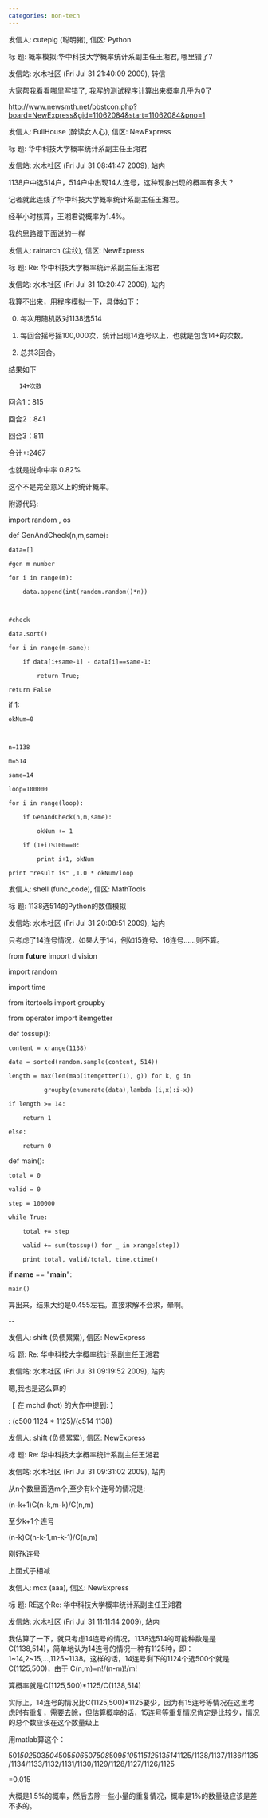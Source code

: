 ```yaml
---
categories: non-tech
---
```

发信人: cutepig (聪明猪), 信区: Python

标  题: 概率模拟:华中科技大学概率统计系副主任王湘君, 哪里错了?

发信站: 水木社区 (Fri Jul 31 21:40:09 2009), 转信



大家帮我看看哪里写错了, 我写的测试程序计算出来概率几乎为0了



http://www.newsmth.net/bbstcon.php?board=NewExpress&gid=11062084&start=11062084&pno=1



发信人: FullHouse (醉读女人心), 信区: NewExpress

标  题: 华中科技大学概率统计系副主任王湘君

发信站: 水木社区 (Fri Jul 31 08:41:47 2009), 站内



1138户中选514户，514户中出现14人连号，这种现象出现的概率有多大？

记者就此连线了华中科技大学概率统计系副主任王湘君。

经半小时核算，王湘君说概率为1.4%。



我的思路跟下面说的一样



发信人: rainarch (尘纹), 信区: NewExpress

标  题: Re: 华中科技大学概率统计系副主任王湘君

发信站: 水木社区 (Fri Jul 31 10:20:47 2009), 站内



我算不出来，用程序模拟一下，具体如下：

0. 每次用随机数对1138选514

1. 每回合摇号摇100,000次，统计出现14连号以上，也就是包含14+的次数。

2. 总共3回合。

结果如下

       14+次数

回合1：815

回合2：841

回合3：811

合计+:2467

也就是说命中率 0.82%

这个不是完全意义上的统计概率。



附源代码:



import random , os



def GenAndCheck(n,m,same):

	

	data=[]

	#gen m number

	for i in range(m):

		data.append(int(random.random()*n))

	

	#check

	data.sort()

	for i in range(m-same):

		if data[i+same-1] - data[i]==same-1:

			return True;

	return False

	

if 1:	

	okNum=0

	

	n=1138

	m=514

	same=14

	loop=100000

	for i in range(loop):

		if GenAndCheck(n,m,same):

			okNum += 1

		if (1+i)%100==0:

			print i+1, okNum

	print "result is" ,1.0 * okNum/loop

	



发信人: shell (func_code), 信区: MathTools

标  题: 1138选514的Python的数值模拟

发信站: 水木社区 (Fri Jul 31 20:08:51 2009), 站内



只考虑了14连号情况，如果大于14，例如15连号、16连号……则不算。

from __future__ import division

import random

import time

from itertools import groupby

from operator import itemgetter

def tossup():

    content = xrange(1138)

    data = sorted(random.sample(content, 514))

    length = max(len(map(itemgetter(1), g)) for k, g in

              groupby(enumerate(data),lambda (i,x):i-x))

    if length >= 14:

        return 1

    else:

        return 0

def main():

    total = 0

    valid = 0

    step = 100000

    while True:

        total += step

        valid += sum(tossup() for _ in xrange(step))

        print total, valid/total, time.ctime()



if __name__ == "__main__":

    main()

算出来，结果大约是0.455左右。直接求解不会求，晕啊。

--



发信人: shift (负债累累), 信区: NewExpress

标  题: Re: 华中科技大学概率统计系副主任王湘君

发信站: 水木社区 (Fri Jul 31 09:19:52 2009), 站内



嗯,我也是这么算的



【 在 mchd (hot) 的大作中提到: 】

: (c500 1124 * 1125)/(c514 1138)



发信人: shift (负债累累), 信区: NewExpress

标  题: Re: 华中科技大学概率统计系副主任王湘君

发信站: 水木社区 (Fri Jul 31 09:31:02 2009), 站内



从n个数里面选m个,至少有k个连号的情况是:

(n-k+1)C(n-k,m-k)/C(n,m)

至少k+1个连号

(n-k)C(n-k-1,m-k-1)/C(n,m)

刚好k连号

上面式子相减



发信人: mcx (aaa), 信区: NewExpress

标  题: RE这个Re: 华中科技大学概率统计系副主任王湘君

发信站: 水木社区 (Fri Jul 31 11:11:14 2009), 站内



我估算了一下，就只考虑14连号的情况，1138选514的可能种数是是C(1138,514)，简单地认为14连号的情况一种有1125种，即：1~14,2~15,...,1125~1138。这样的话，14连号剩下的1124个选500个就是C(1125,500)，由于 C(n,m)=n!/(n-m)!/m!





算概率就是C(1125,500)*1125/C(1138,514)



实际上，14连号的情况比C(1125,500)*1125要少，因为有15连号等情况在这里考虑时有重复，需要去除，但估算概率的话，15连号等重复情况肯定是比较少，情况的总个数应该在这个数量级上



用matlab算这个：

501*502*503*504*505*506*507*508*509*510*511*512*513*514*1125/1138/1137/1136/1135/1134/1133/1132/1131/1130/1129/1128/1127/1126/1125

=0.015



大概是1.5%的概率，然后去除一些小量的重复情况，概率是1%的数量级应该是差不多的。



